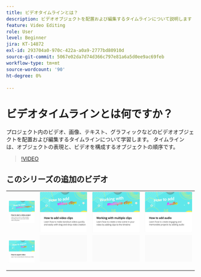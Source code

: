 ```yaml
---
title: ビデオタイムラインとは？
description: ビデオオブジェクトを配置および編集するタイムラインについて説明します
feature: Video Editing
role: User
level: Beginner
jira: KT-14872
exl-id: 293704a0-970c-422a-a0a9-2777bd80910d
source-git-commit: 5067e02da7d74d366c797e81a6a5d0ee9ac69feb
workflow-type: tm+mt
source-wordcount: '90'
ht-degree: 0%

---
```


# ビデオタイムラインとは何ですか？

プロジェクト内のビデオ、画像、テキスト、グラフィックなどのビデオオブジェクトを配置および編集するタイムラインについて学習します。 タイムラインは、オブジェクトの表現と、ビデオを構成するオブジェクトの順序です。

>[!VIDEO](https://video.tv.adobe.com/v/3427090?quality=12&learn=on&hidetitle=true)

## このシリーズの追加のビデオ

<table style="table-layout:fixed">
<tr>
   <td>
         <a href="start-video.md">
            <img alt="ビデオプロジェクトの開始方法" src="assets/start-video.png" />
         </a>
   </td>
  <td>
         <a href="add-video-clips.md">
            <img alt="ビデオクリップの追加方法" src="assets/add-video-clips.png" />
         </a>
   </td>
   <td>
         <a href="multiple-clips.md">
            <img alt="複数のクリップの操作" src="assets/multiple-clips.png" />
         </a>
   </td>
   <td>
         <a href="add-audio-video.md">
            <img alt="オーディオを追加する方法" src="assets/add-audio-video.png" />
         </a>
   </td>
</tr>
<tr>
    <td>
         <a href="export-video.md">
            <img alt="ビデオを書き出す方法" src="assets/export-video.png" />
         </a>
   </td>
   <td>
    <img alt="スペーサー" src="../assets/Gray_thumbnail.png" />
    <div>
    <br>
   </td>
   <td>
    <img alt="スペーサー" src="../assets/Gray_thumbnail.png" />
    <div>
    <br>
   </td>
   <td>
    <img alt="スペーサー" src="../assets/Gray_thumbnail.png" />
    <div>
    <br>
   </td>
</tr>
</table>
